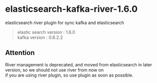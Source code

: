 # elasticsearch-kafka-river-1.6.0
elasticsearch river plugin for sync kafka and elasticsearch

>elastic search version : 1.6.0   </br>
>kafka version : 0.8.2.2    </br>

## Attention
River management is deprecated, and moved from elasticsearch in later version, so we should not use river from now on  </br>
if you are using river plugin, so use plugin as soon as possible.
